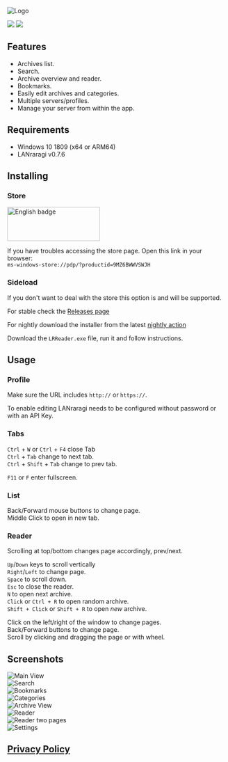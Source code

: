 ![Logo](https://s3.guerra24.net/projects/lrr/logo.png)

[<img src="https://github.com/Guerra24/LRReader/workflows/Nightly/badge.svg">](https://github.com/Guerra24/LRReader/actions?query=workflow:Nightly)
[<img src="https://github.com/Guerra24/LRReader/workflows/Release/badge.svg">](https://github.com/Guerra24/LRReader/actions?query=workflow:Release)

## Features
- Archives list.
- Search.
- Archive overview and reader.
- Bookmarks.
- Easily edit archives and categories.
- Multiple servers/profiles.
- Manage your server from within the app.

## Requirements

- Windows 10 1809 (x64 or ARM64)
- LANraragi v0.7.6

## Installing

### Store

<a href='//www.microsoft.com/store/productId/9MZ6BWWVSWJH'><img src='https://developer.microsoft.com/store/badges/images/English_get-it-from-MS.png' alt='English badge' width="213" height="78"/></a>

If you have troubles accessing the store page. Open this link in your browser:<br>
`ms-windows-store://pdp/?productid=9MZ6BWWVSWJH`

### Sideload

If you don't want to deal with the store this option is and will be supported.

For stable check the [Releases page](https://github.com/Guerra24/LRReader/releases)

For nightly download the installer from the latest [nightly action](https://github.com/Guerra24/LRReader/actions/workflows/build-nightly.yml)

Download the `LRReader.exe` file, run it and follow instructions.

## Usage

### Profile

Make sure the URL includes `http://` or `https://`.

To enable editing LANraragi needs to be configured without password or with an API Key.

### Tabs

`Ctrl` + `W` or `Ctrl` + `F4` close Tab<br>
`Ctrl` + `Tab` change to next tab.<br>
`Ctrl` + `Shift` + `Tab` change to prev tab.<br>

`F11` or `F` enter fullscreen.

### List

Back/Forward mouse buttons to change page.<br>
Middle Click to open in new tab.<br>


### Reader

Scrolling at top/bottom changes page accordingly, prev/next.<br>


`Up`/`Down` keys to scroll vertically<br>
`Right`/`Left` to change page.<br>
`Space` to scroll down.<br>
`Esc` to close the reader.<br>
`N` to open next archive.<br>
`Click` or `Ctrl + R` to open random archive.<br>
`Shift + Click` or `Shift + R` to open *new* archive.<br>


Click on the left/right of the window to change pages.<br>
Back/Forward buttons to change page.<br>
Scroll by clicking and dragging the page or with wheel.<br>

## Screenshots

![Main View](https://s3.guerra24.net/projects/lrr/screenshots/01.png)<br>
![Search](https://s3.guerra24.net/projects/lrr/screenshots/02.png)<br>
![Bookmarks](https://s3.guerra24.net/projects/lrr/screenshots/01_1.png)<br>
![Categories](https://s3.guerra24.net/projects/lrr/screenshots/01_2.png)<br>
![Archive View](https://s3.guerra24.net/projects/lrr/screenshots/03.png)<br>
![Reader](https://s3.guerra24.net/projects/lrr/screenshots/04.png)<br>
![Reader two pages](https://s3.guerra24.net/projects/lrr/screenshots/04_1.png)<br>
![Settings](https://s3.guerra24.net/projects/lrr/screenshots/05.png)<br>

## [Privacy Policy](Privacy.md)
